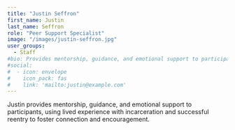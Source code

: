 ```yaml
---
title: "Justin Seffron"
first_name: Justin
last_name: Seffron
role: "Peer Support Specialist"
image: "/images/justin-seffron.jpg"
user_groups:
  - Staff
#bio: Provides mentorship, guidance, and emotional support to participants, using lived experience with incarceration and successful reentry to foster connection and encouragement.
#social:
#  - icon: envelope
#    icon_pack: fas
#    link: 'mailto:justin@example.com'
---
```


Justin provides mentorship, guidance, and emotional support to participants, using lived experience with incarceration and successful reentry to foster connection and encouragement.
